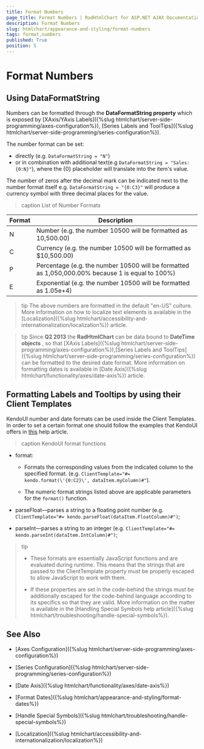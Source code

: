 ```yaml
---
title: Format Numbers
page_title: Format Numbers | RadHtmlChart for ASP.NET AJAX Documentation
description: Format Numbers
slug: htmlchart/appearance-and-styling/format-numbers
tags: format,numbers
published: True
position: 5
---
```


# Format Numbers

## Using DataFormatString

Numbers can be formatted through the **DataFormatString property** which is exposed by [XAxis/YAxis Labels]({%slug htmlchart/server-side-programming/axes-configuration%}), [Series Labels and ToolTips]({%slug htmlchart/server-side-programming/series-configuration%}).

The number format can be set:
* directly (e.g. `DataFormatString = "N"`)
* or in combination with additional text(e.g `DataFormatString = "Sales: {0:N}"`), where the {0} placeholder will translate into the item's value.

The number of zeros after the decimal mark can be indicated next to the number format itself e.g. `DataFormatString = "{0:C3}"` will produce a currency symbol with three decimal places for the value.

>caption List of Number Formats

| Format | Description |
| ------ | ------ |
|N|Number (e.g. the number 10500 will be formatted as 10,500.00)|
|C|Currency (e.g. the number 10500 will be formatted as $10,500.00)|
|P|Percentage (e.g. the number 10500 will be formatted as 1,050,000.00% because 1 is equal to 100%)|
|E|Exponential (e.g. the number 10500 will be formatted as 1.05e+4)|

>tip The above numbers are formatted in the default "en-US" culture. More information on how to localize	text elements is available in the [Localization]({%slug htmlchart/accessibility-and-internationalization/localization%}) article.

>tip Since **Q2 2013** the **RadHtmlChart** can be data bound	to **DateTime objects** , so that [XAxis Labels]({%slug htmlchart/server-side-programming/axes-configuration%}),[Series Labels and ToolTips]({%slug htmlchart/server-side-programming/series-configuration%}) can be formatted to the desired date format. More information on formatting dates is available in [Date Axis]({%slug htmlchart/functionality/axes/date-axis%}) article.

## Formatting Labels and Tooltips by using their Client Templates

KendoUI number and date formats can be used inside the Client Templates. In order to set a certain format one should follow the examples that KendoUI offers in [this](http://docs.kendoui.com/api/framework/kendo#methods-format) help article.

>caption KendoUI format functions

* format:
	* Formats the corresponding values from the indicated column to the specified format.
	(e.g. `ClientTemplate="#= kendo.format(\'{0:C2}\', dataItem.myColumn)#"`).
	
	* The numeric format strings listed above are applicable parameters for the `format()` function.

* parseFloat—parses a string to a floating point number (e.g. `ClientTemplate="#= kendo.parseFloat(dataItem.FloatColumn)#")`;
* parseInt—parses a string to an integer (e.g. `ClientTemplate="#= kendo.parseInt(dataItem.IntColumn)#")`;

>tip 
>* These formats are essentially JavaScript functions and are evaluated during runtime. This means that the strings that are passed to the ClientTemplate property must be properly escaped to allow JavaScript to work with them.
>
>* If these properties	are set in the code-behind the strings must be additionally escaped for the code-behind language according to its specifics	so that they are valid. More information on the matter is available in the [Handling Special Symbols help article]({%slug htmlchart/troubleshooting/handle-special-symbols%}).
>

## See Also

 * [Axes Configuration]({%slug htmlchart/server-side-programming/axes-configuration%})

 * [Series Configuration]({%slug htmlchart/server-side-programming/series-configuration%})

 * [Date Axis]({%slug htmlchart/functionality/axes/date-axis%})

 * [Format Dates]({%slug htmlchart/appearance-and-styling/format-dates%})

 * [Handle Special Symbols]({%slug htmlchart/troubleshooting/handle-special-symbols%})

 * [Localization]({%slug htmlchart/accessibility-and-internationalization/localization%})
